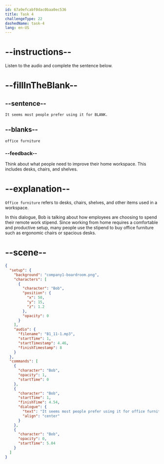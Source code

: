 ```yaml
---
id: 67a9efcabf0dac0baa0ec536
title: Task 4
challengeType: 22
dashedName: task-4
lang: en-US
---
```


<!-- (Audio) Bob: It seems most people prefer using it for office furniture. -->

# --instructions--

Listen to the audio and complete the sentence below.

# --fillInTheBlank--

## --sentence--

`It seems most people prefer using it for BLANK.`

## --blanks--

`office furniture`

### --feedback--

Think about what people need to improve their home workspace. This includes desks, chairs, and shelves.

# --explanation--

`Office furniture` refers to desks, chairs, shelves, and other items used in a workspace.

In this dialogue, Bob is talking about how employees are choosing to spend their remote work stipend. Since working from home requires a comfortable and productive setup, many people use the stipend to buy office furniture such as ergonomic chairs or spacious desks.

# --scene--

```json
{
  "setup": {
    "background": "company1-boardroom.png",
    "characters": [
      {
        "character": "Bob",
        "position": {
          "x": 50,
          "y": 15,
          "z": 1.2
        },
        "opacity": 0
      }
    ],
    "audio": {
      "filename": "B1_11-1.mp3",
      "startTime": 1,
      "startTimestamp": 4.46,
      "finishTimestamp": 8
    }
  },
  "commands": [
    {
      "character": "Bob",
      "opacity": 1,
      "startTime": 0
    },
    {
      "character": "Bob",
      "startTime": 1,
      "finishTime": 4.54,
      "dialogue": {
        "text": "It seems most people prefer using it for office furniture.",
        "align": "center"
      }
    },
    {
      "character": "Bob",
      "opacity": 0,
      "startTime": 5.04
    }
  ]
}
```
